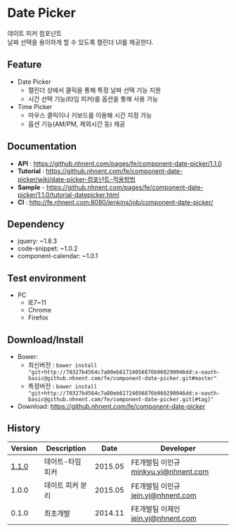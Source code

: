 Date Picker
===============
데이트 피커 컴포넌트<br>날짜 선택을 용이하게 할 수 있도록 캘린더 UI를 제공한다.

## Feature
* Date Picker
	* 캘린더 상에서 클릭을 통해 특정 날짜 선택 기능 지원
	* 시간 선택 기능(타임 피커)를 옵션을 통해 사용 가능
* Time Picker
	* 마우스 클릭이나 키보드를 이용해 시간 지정 가능
	* 옵션 기능(AM/PM, 제외시간 등) 제공

## Documentation
* **API** : https://github.nhnent.com/pages/fe/component-date-picker/1.1.0
* **Tutorial** : https://github.nhnent.com/fe/component-date-picker/wiki/date-picker-컴포넌트-적용방법
* **Sample** - https://github.nhnent.com/pages/fe/component-date-picker/1.1.0/tutorial-datepicker.html
* **CI** : http://fe.nhnent.com:8080/jenkins/job/component-date-picker/



## Dependency
* jquery: ~1.8.3
* code-snippet: ~1.0.2
* component-calendar: ~1.0.1

## Test environment
* PC
	* IE7~11
	* Chrome
	* Firefox


## Download/Install
* Bower:
   * 최신버전 : `bower install "git+http://70327b4564c7a80eb61724056876b960290946dd:x-oauth-basic@github.nhnent.com/fe/component-date-picker.git#master"`
   * 특정버전 : `bower install "git+http://70327b4564c7a80eb61724056876b960290946dd:x-oauth-basic@github.nhnent.com/fe/component-date-picker.git[#tag]"`
* Download: https://github.nhnent.com/fe/component-date-picker

## History
| Version | Description | Date | Developer |
| ---- | ---- | ---- | ---- |
| <a href="https://github.nhnent.com/pages/fe/component-date-picker/1.1.0">1.1.0</a> | 데이트-타임 피커 | 2015.05 | FE개발팀 이민규 <minkyu.yi@nhnent.com> |
| 1.0.0 | 데이트 피커 분리 | 2015.05 | FE개발팀 이민규 <jein.yi@nhnent.com> |
| 0.1.0 | 최초개발 | 2014.11 | FE개발팀 이제인 <jein.yi@nhnent.com> |
